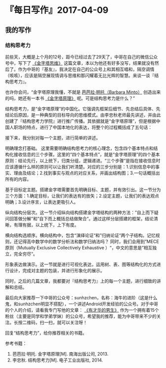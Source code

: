 # 『每日写作』2017-04-09

## 我的写作

### 结构思考力
前些天，大概是上个月的12号，距今已经过去了29天了，中哥在自己的微信公众号中，写下了 [《金字塔思维》](http://mp.weixin.qq.com/s/pZhupBM1lAR70mqgZWu0Vw) 这篇文章，本以为他还有好多没写，结果就没有然后了。作为中哥的『基友』，我决定在自己的公众号上和其相互唱和，隔空调情（咳咳），应该是隔空展现情调与思维和那闪耀着无比光辉的智慧。来谈一谈『结构思考力』。

也许你会问，“金字塔原理我懂，不就是 [芭芭拉·明托（Barbara Minto）](http://t.im/1cof4) 创造出来的吗，她还有一本书 [《金字塔原理》](https://book.douban.com/subject/25935981/) 呢。可是结构思考力是什么？”

结构思考力，是“金字塔原理”的中国化。它强调先框架后细节、先总结后具体、先结论后原因，是一种典型的目标导向的思维模式。由李忠秋老师最先讲述，并由此创建了『结构思考力学院』进行推广传播。其依据就是“金字塔原理”，但是根据中国人职场的特点，进行了中国本地化的表达，将整个的过程概括成了五句话：

接下来，我分别对每一个主题，进行简单的讲述。

明确理念打基础。 这里需要明确结构思考力的核心理念，包含四个基本特点和结构化接收信息的三个步骤。这里的“四个基本特点”，就是“金字塔原理”的四个基本原则：结论先行，以上统下，归类分组，逻辑递进。“三个步骤”是指在接收信息时应该遵循什么样的原则可以让我们听清楚。对应的三步分别是：1.识别信息中的事实、理由及结论；2.找到事实与观点的对应关系，并画出结构图；3.一句话概括出所有的内容。

基于目标定主题。搭建金字塔需要首先明确目标、主题，并有效引出。这一节分为三个方面：1.确定目标，让我们的表达有的放矢；2.设定主题，让我们的表达观点明确；3.设计序言，让表达更吸引人。

纵向结构分层次。这一节介绍纵向结构搭建金字塔结构的两种方法：”自上而下疑问回答做分解”和”自下而上概括总结做聚合”。通过这样分层搭建的框架，结论清晰，有理有据，以上统下，上下有度。

横向结构选顺序。横向结构中，包含“演绎论证“和”归纳论证“两个子结构。记忆规则，还记得高中数学中的数学分析法和数学归纳法吗？ 同时，我们会用到”MECE原则（Mutually Exclusive Collectively Exhaustive ）“，中文的意思是”相互独立，完全穷尽“。

形象表达做演示。这一节就是进行可视化表达，运用树、表、图等结构化的方式进行设计，完成对主题的包装，并进行形象化的展示。

同时，之后的几篇文章，我都要对『结构思考力』上的每一个主题，进行细致的讲解和总结。

最后向大家推荐一下中哥的公众号：sunhzchen，名称：海牛的进阶（这是什么鬼，和sunhzchen明显不搭配），一个讲述Android开发经验的公众号。对于中哥的个人的介绍，请看我专门写他的文章： [《有才华的男生》](http://mp.weixin.qq.com/s/gzCkkdFRK93PogwPEqZmYg)  作为一个拥有着15个粉丝（主要是同学和学弟学妹）的公众号，希望我的推荐，能为中哥带来不少的关注。长按二维码，扫一扫，就可以关注呀！

回复“结构思考力”，给你推荐相关的书籍。


参考书籍：
1. 芭芭拉·明托. 金字塔原理[M]. 南海出版公司, 2013.
2. 李忠秋. 结构思考力[M]. 电子工业出版社, 2014.